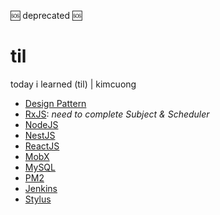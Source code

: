 🆘 deprecated 🆘
# til 

today i learned (til) | kimcuong

- [Design Pattern](./design-pattern)
- [RxJS](./rxjs): *need to complete Subject & Scheduler*
- [NodeJS](./nodejs)
- [NestJS](./nestjs)
- [ReactJS](./reactjs)
- [MobX](./mobx)
- [MySQL](./mysql)
- [PM2](./pm2)
- [Jenkins](./jenkins)
- [Stylus](./stylus)

